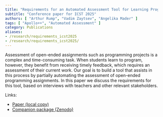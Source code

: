 ```yaml
---
title: "Requirements for an Automated Assessment Tool for Learning Programming by Doing"
subtitle: "Conference paper for ICST 2025"
authors: [ "Arthur Rump", "Vadim Zaytsev", "Angelika Mader" ]
tags: [ "Apollo++", "Automated Assessment" ]
category: Publications
aliases:
- /research/requirements_icst2025
- /research/requirements_icst2025/
---
```


Assessment of open-ended assignments such as programming projects is a complex and time-consuming task. When students learn to program, however, they benefit from receiving timely feedback, which requires an assessment of their current work. Our goal is to build a tool that assists in this process by partially automating the assessment of open-ended programming assignments. In this paper we discuss the requirements for this tool, based on interviews with teachers and other relevant stakeholders.

Links:

- [Paper (local copy)]({attach}paper.pdf)
- [Companion package (Zenodo)](https://doi.org/10.5281/zenodo.14627201)
